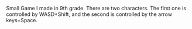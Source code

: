 Small Game I made in 9th grade. There are two characters. The first one is controlled by WASD+Shift, and the second is controlled by the arrow keys+Space. 
